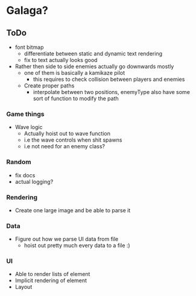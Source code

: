 # Galaga? 

## ToDo
* font bitmap
    * differentiate between static and dynamic text rendering
    * fix to text actually looks good
* Rather then side to side enemies actually go downwards mostly
    * one of them is basically a kamikaze pilot
        * this requires to check collision between players and enemies
    * Create proper paths
      * interpolate between two positions, enemyType also have some sort of function to modify the path

### Game things
* Wave logic
  * Actually hoist out to wave function
  * i.e the wave controls when shit spawns
  * i.e not need for an enemy class?

### Random
* fix docs
* actual logging?

### Rendering
* Create one large image and be able to parse it

### Data
* Figure out how we parse UI data from file
    * hoist out pretty much every data to a file :)

### UI
* Able to render lists of element
* Implicit rendering of element
* Layout
